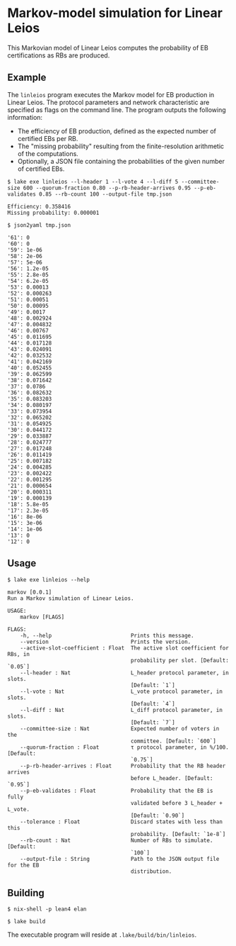 # Markov-model simulation for Linear Leios

This Markovian model of Linear Leios computes the probability of EB certifications as RBs are produced.


## Example

The `linleios` program executes the Markov model for EB production in Linear Leios. The protocol parameters and network characteristic are specified as flags on the command line. The program outputs the following information:

- The efficiency of EB production, defined as the expected number of certified EBs per RB.
- The "missing probability" resulting from the finite-resolution arithmetic of the computations.
- Optionally, a JSON file containing the probabilities of the given number of certified EBs.

```console
$ lake exe linleios --l-header 1 --l-vote 4 --l-diff 5 --committee-size 600 --quorum-fraction 0.80 --p-rb-header-arrives 0.95 --p-eb-validates 0.85 --rb-count 100 --output-file tmp.json                                         

Efficiency: 0.358416
Missing probability: 0.000001

$ json2yaml tmp.json

'61': 0
'60': 0
'59': 1e-06
'58': 2e-06
'57': 5e-06
'56': 1.2e-05
'55': 2.8e-05
'54': 6.2e-05
'53': 0.00013
'52': 0.000263
'51': 0.00051
'50': 0.00095
'49': 0.0017
'48': 0.002924
'47': 0.004832
'46': 0.00767
'45': 0.011695
'44': 0.017128
'43': 0.024091
'42': 0.032532
'41': 0.042169
'40': 0.052455
'39': 0.062599
'38': 0.071642
'37': 0.0786
'36': 0.082632
'35': 0.083203
'34': 0.080197
'33': 0.073954
'32': 0.065202
'31': 0.054925
'30': 0.044172
'29': 0.033887
'28': 0.024777
'27': 0.017248
'26': 0.011419
'25': 0.007182
'24': 0.004285
'23': 0.002422
'22': 0.001295
'21': 0.000654
'20': 0.000311
'19': 0.000139
'18': 5.8e-05
'17': 2.3e-05
'16': 8e-06
'15': 3e-06
'14': 1e-06
'13': 0
'12': 0
```


## Usage

```console
$ lake exe linleios --help

markov [0.0.1]
Run a Markov simulation of Linear Leios.

USAGE:
    markov [FLAGS]

FLAGS:
    -h, --help                         Prints this message.
    --version                          Prints the version.
    --active-slot-coefficient : Float  The active slot coefficient for RBs, in
                                       probability per slot. [Default: `0.05`]
    --l-header : Nat                   L_header protocol parameter, in slots.
                                       [Default: `1`]
    --l-vote : Nat                     L_vote protocol parameter, in slots.
                                       [Default: `4`]
    --l-diff : Nat                     L_diff protocol parameter, in slots.
                                       [Default: `7`]
    --committee-size : Nat             Expected number of voters in the
                                       committee. [Default: `600`]
    --quorum-fraction : Float          τ protocol parameter, in %/100. [Default:
                                       `0.75`]
    --p-rb-header-arrives : Float      Probability that the RB header arrives
                                       before L_header. [Default: `0.95`]
    --p-eb-validates : Float           Probability that the EB is fully
                                       validated before 3 L_header + L_vote.
                                       [Default: `0.90`]
    --tolerance : Float                Discard states with less than this
                                       probability. [Default: `1e-8`]
    --rb-count : Nat                   Number of RBs to simulate. [Default:
                                       `100`]
    --output-file : String             Path to the JSON output file for the EB
                                       distribution.
```


## Building

```console
$ nix-shell -p lean4 elan

$ lake build
```

The executable program will reside at `.lake/build/bin/linleios`.
